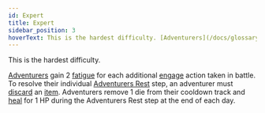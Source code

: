 ```yaml
---
id: Expert
title: Expert
sidebar_position: 3
hoverText: This is the hardest difficulty. [Adventurers](/docs/glossary/adventurer) gain 2 [fatigue](/docs/glossary/fatigue) for each additional [engage](/docs/glossary/engage) action taken in battle. To resolve their individual [Adventurers Rest](/docs/day/end-of-day-phase) step, an adventurer must [discard](/docs/glossary/discard) an [item](/docs/items/). Adventurers remove 1 die from their cooldown track and [heal](/docs/glossary/healing) for 1 HP during the Adventurers Rest step at the end of each day.
---
```


This is the hardest difficulty.

[Adventurers](/docs/glossary/adventurer) gain 2 [fatigue](/docs/glossary/fatigue) for each additional [engage](/docs/glossary/engage) action taken in battle. To resolve their individual [Adventurers Rest](/docs/day/end-of-day-phase) step, an adventurer must [discard](/docs/glossary/discard) an [item](/docs/items/). Adventurers remove 1 die from their cooldown track and [heal](/docs/glossary/healing) for 1 HP during the Adventurers Rest step at the end of each day.
